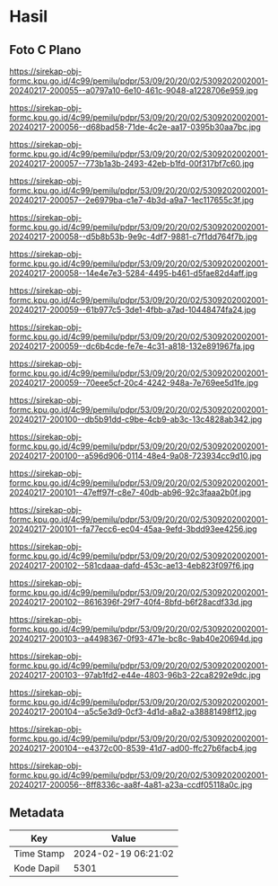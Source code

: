 # Hasil

## Foto C Plano

https://sirekap-obj-formc.kpu.go.id/4c99/pemilu/pdpr/53/09/20/20/02/5309202002001-20240217-200055--a0797a10-6e10-461c-9048-a1228706e959.jpg

https://sirekap-obj-formc.kpu.go.id/4c99/pemilu/pdpr/53/09/20/20/02/5309202002001-20240217-200056--d68bad58-71de-4c2e-aa17-0395b30aa7bc.jpg

https://sirekap-obj-formc.kpu.go.id/4c99/pemilu/pdpr/53/09/20/20/02/5309202002001-20240217-200057--773b1a3b-2493-42eb-b1fd-00f317bf7c60.jpg

https://sirekap-obj-formc.kpu.go.id/4c99/pemilu/pdpr/53/09/20/20/02/5309202002001-20240217-200057--2e6979ba-c1e7-4b3d-a9a7-1ec117655c3f.jpg

https://sirekap-obj-formc.kpu.go.id/4c99/pemilu/pdpr/53/09/20/20/02/5309202002001-20240217-200058--d5b8b53b-9e9c-4df7-9881-c7f1dd764f7b.jpg

https://sirekap-obj-formc.kpu.go.id/4c99/pemilu/pdpr/53/09/20/20/02/5309202002001-20240217-200058--14e4e7e3-5284-4495-b461-d5fae82d4aff.jpg

https://sirekap-obj-formc.kpu.go.id/4c99/pemilu/pdpr/53/09/20/20/02/5309202002001-20240217-200059--61b977c5-3de1-4fbb-a7ad-10448474fa24.jpg

https://sirekap-obj-formc.kpu.go.id/4c99/pemilu/pdpr/53/09/20/20/02/5309202002001-20240217-200059--dc6b4cde-fe7e-4c31-a818-132e891967fa.jpg

https://sirekap-obj-formc.kpu.go.id/4c99/pemilu/pdpr/53/09/20/20/02/5309202002001-20240217-200059--70eee5cf-20c4-4242-948a-7e769ee5d1fe.jpg

https://sirekap-obj-formc.kpu.go.id/4c99/pemilu/pdpr/53/09/20/20/02/5309202002001-20240217-200100--db5b91dd-c9be-4cb9-ab3c-13c4828ab342.jpg

https://sirekap-obj-formc.kpu.go.id/4c99/pemilu/pdpr/53/09/20/20/02/5309202002001-20240217-200100--a596d906-0114-48e4-9a08-723934cc9d10.jpg

https://sirekap-obj-formc.kpu.go.id/4c99/pemilu/pdpr/53/09/20/20/02/5309202002001-20240217-200101--47eff97f-c8e7-40db-ab96-92c3faaa2b0f.jpg

https://sirekap-obj-formc.kpu.go.id/4c99/pemilu/pdpr/53/09/20/20/02/5309202002001-20240217-200101--fa77ecc6-ec04-45aa-9efd-3bdd93ee4256.jpg

https://sirekap-obj-formc.kpu.go.id/4c99/pemilu/pdpr/53/09/20/20/02/5309202002001-20240217-200102--581cdaaa-dafd-453c-ae13-4eb823f097f6.jpg

https://sirekap-obj-formc.kpu.go.id/4c99/pemilu/pdpr/53/09/20/20/02/5309202002001-20240217-200102--8616396f-29f7-40f4-8bfd-b6f28acdf33d.jpg

https://sirekap-obj-formc.kpu.go.id/4c99/pemilu/pdpr/53/09/20/20/02/5309202002001-20240217-200103--a4498367-0f93-471e-bc8c-9ab40e20694d.jpg

https://sirekap-obj-formc.kpu.go.id/4c99/pemilu/pdpr/53/09/20/20/02/5309202002001-20240217-200103--97ab1fd2-e44e-4803-96b3-22ca8292e9dc.jpg

https://sirekap-obj-formc.kpu.go.id/4c99/pemilu/pdpr/53/09/20/20/02/5309202002001-20240217-200104--a5c5e3d9-0cf3-4d1d-a8a2-a38881498f12.jpg

https://sirekap-obj-formc.kpu.go.id/4c99/pemilu/pdpr/53/09/20/20/02/5309202002001-20240217-200104--e4372c00-8539-41d7-ad00-ffc27b6facb4.jpg

https://sirekap-obj-formc.kpu.go.id/4c99/pemilu/pdpr/53/09/20/20/02/5309202002001-20240217-200056--8ff8336c-aa8f-4a81-a23a-ccdf05118a0c.jpg


## Metadata

| Key        | Value               |
| ---------- | ------------------- |
| Time Stamp | 2024-02-19 06:21:02 |
| Kode Dapil | 5301                |



